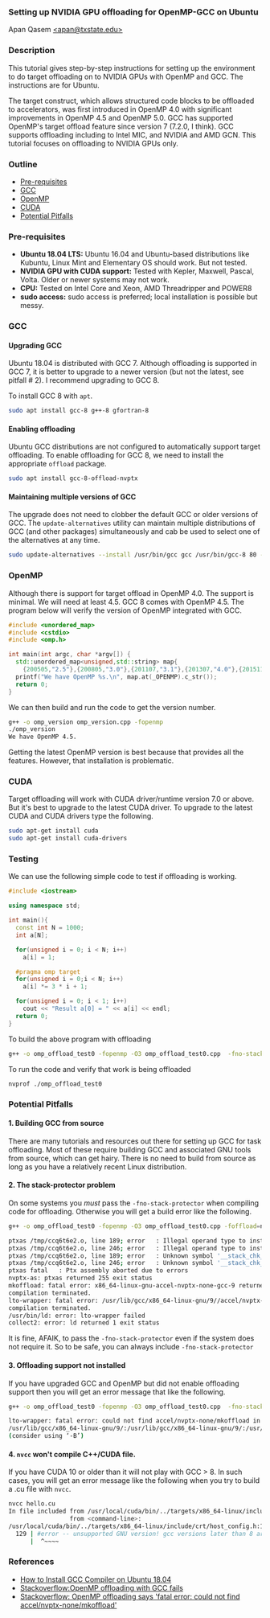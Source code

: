 ### Setting up NVIDIA GPU offloading for OpenMP-GCC on Ubuntu
Apan Qasem [\<apan@txstate.edu\>](apan@txstate.edu)

### Description 

This tutorial gives step-by-step instructions for setting up the environment to do target offloading
on to NVIDIA GPUs with OpenMP and GCC. The instructions are for Ubuntu.

The target construct, which allows structured code blocks to be offloaded to accelerators, was first
introduced in OpenMP 4.0 with significant improvements in OpenMP 4.5 and OpenMP 5.0. GCC has supported
OpenMP's target offload feature since version 7 (7.2.0, I think). GCC supports offloading
including to Intel MIC, and NVIDIA and AMD GCN. This tutorial focuses on offloading to NVIDIA GPUs
only. 

### Outline 

  * [Pre-requisites](#sys)
  * [GCC](#gcc)
  * [OpenMP](#openmp)
  * [CUDA](#cuda)
  * [Potential Pitfalls](#pitfalls)


### <a name="sys"></a>Pre-requisites

 * **Ubuntu 18.04 LTS:** Ubuntu 16.04 and Ubuntu-based distributions like Kubuntu, Linux Mint and
   Elementary OS should work. But not tested. 
 * **NVIDIA GPU with CUDA support:** Tested with Kepler, Maxwell, Pascal, Volta. Older or
   newer systems may not work. 
 * **CPU:** Tested on Intel Core and Xeon, AMD Threadripper and POWER8
 * **sudo access:** sudo access is preferred; local installation is possible but messy. 
 
### <a name="gcc"></a>GCC

#### Upgrading GCC
Ubuntu 18.04 is distributed with GCC 7. Although offloading is supported in GCC 7,
it is better to upgrade to a newer version (but not the latest, see pitfall \# 2). I recommend
upgrading to GCC 8.  

To install GCC 8 with `apt`. 

```bash
sudo apt install gcc-8 g++-8 gfortran-8
```

#### Enabling offloading

Ubuntu GCC distributions are not configured to automatically support target offloading. To enable
offloading for GCC 8, we need to install the appropriate `offload` package. 

```bash
sudo apt install gcc-8-offload-nvptx
```

#### Maintaining multiple versions of GCC

The upgrade does not need to clobber the default GCC or older versions of GCC. The
`update-alternatives` utility can maintain multiple distributions of GCC (and other packages)
simultaneously and cab be used to select one of the alternatives at any time. 

```bash
sudo update-alternatives --install /usr/bin/gcc gcc /usr/bin/gcc-8 80 --slave /usr/bin/g++ g++ /usr/bin/g++-8
```

### <a name="openmp"></a>OpenMP

Although there is support for target offload in OpenMP 4.0. The support is minimal. We will need
at least 4.5. GCC 8 comes with OpenMP 4.5. The program below will verify the version of OpenMP
integrated with GCC. 

```C++
#include <unordered_map>
#include <cstdio>
#include <omp.h>

int main(int argc, char *argv[]) {
  std::unordered_map<unsigned,std::string> map{
    {200505,"2.5"},{200805,"3.0"},{201107,"3.1"},{201307,"4.0"},{201511,"4.5"}};
  printf("We have OpenMP %s.\n", map.at(_OPENMP).c_str());
  return 0;
}
```

We can then build and run the code to get the version number. 

```bash
g++ -o omp_version omp_version.cpp -fopenmp
./omp_version 
We have OpenMP 4.5.
```

Getting the latest OpenMP version is best because that provides all the features. However, that
installation is problematic. 

### <a name="cuda"></a>CUDA

Target offloading will work with CUDA driver/runtime version 7.0 or above. But it's best to upgrade
to the latest CUDA driver. To upgrade to the latest CUDA and CUDA drivers type the following. 

```bash
sudo apt-get install cuda
sudo apt-get install cuda-drivers
```

### <a name="test"></a>Testing

We can use the following simple code to test if offloading is working. 

```C++ 
#include <iostream>

using namespace std;

int main(){
  const int N = 1000;
  int a[N];

  for(unsigned i = 0; i < N; i++)
    a[i] = 1;

  #pragma omp target 
  for(unsigned i = 0;i < N; i++)
    a[i] *= 3 * i + 1;

  for(unsigned i = 0; i < 1; i++)
    cout << "Result a[0] = " << a[i] << endl;
  return 0;
}
```

To build the above program with offloading 

```bash
g++ -o omp_offload_test0 -fopenmp -O3 omp_offload_test0.cpp  -fno-stack-protector -foffload=nvptx-none
```

To run the code and verify that work is being offloaded 

```
nvprof ./omp_offload_test0
```




### <a name="pitfalls"></a>Potential Pitfalls
   
#### 1. Building GCC from source

There are many tutorials and resources out there for setting up GCC for task offloading. Most of
these require building GCC and associated GNU tools from source, which can get hairy. There is no
need to build from source as long as you have a relatively recent Linux distribution. 

#### 2. The stack-protector problem 

On some systems you _must_ pass the `-fno-stack-protector` when compiling code for
offloading. Otherwise you will get a build error like the following. 
```bash
g++ -o omp_offload_test0 -fopenmp -O3 omp_offload_test0.cpp -foffload=nvptx-none
```

```bash
ptxas /tmp/ccq6t6e2.o, line 189; error   : Illegal operand type to instruction 'ld'
ptxas /tmp/ccq6t6e2.o, line 246; error   : Illegal operand type to instruction 'ld'
ptxas /tmp/ccq6t6e2.o, line 189; error   : Unknown symbol '__stack_chk_guard'
ptxas /tmp/ccq6t6e2.o, line 246; error   : Unknown symbol '__stack_chk_guard'
ptxas fatal   : Ptx assembly aborted due to errors
nvptx-as: ptxas returned 255 exit status
mkoffload: fatal error: x86_64-linux-gnu-accel-nvptx-none-gcc-9 returned 1 exit status
compilation terminated.
lto-wrapper: fatal error: /usr/lib/gcc/x86_64-linux-gnu/9//accel/nvptx-none/mkoffload returned 1 exit status
compilation terminated.
/usr/bin/ld: error: lto-wrapper failed
collect2: error: ld returned 1 exit status
```

It is fine, AFAIK, to pass the `-fno-stack-protector` even if the system does not require it. So to
be safe, you can always include `-fno-stack-protector`

#### 3. Offloading support not installed 

If you have upgraded GCC and OpenMP but did not enable offloading support then you will get an error
message that like the following.

```bash
g++ -o omp_offload_test0 -fopenmp -O3 omp_offload_test0.cpp  -fno-stack-protector -foffload=nvptx-none
```
```bash 
lto-wrapper: fatal error: could not find accel/nvptx-none/mkoffload in
/usr/lib/gcc/x86_64-linux-gnu/9/:/usr/lib/gcc/x86_64-linux-gnu/9/:/usr/lib/gcc/x86_64-linux-gnu/:/usr/lib/gcc/x86_64-linux-gnu/9/:/usr/lib/gcc/x86_64-linux-gnu/
(consider using ‘-B’)
```

#### 4. `nvcc` won't compile C++/CUDA file. 

If you have CUDA 10 or older than it will not play with GCC > 8. In such cases, you will get an
error message like the following when you try to build a .cu file with `nvcc`. 

```bash
nvcc hello.cu 
In file included from /usr/local/cuda/bin/../targets/x86_64-linux/include/cuda_runtime.h:83,
                 from <command-line>:
/usr/local/cuda/bin/../targets/x86_64-linux/include/crt/host_config.h:129:2: error: #error -- unsupported GNU version! gcc versions later than 8 are not supported!
  129 | #error -- unsupported GNU version! gcc versions later than 8 are not supported!
      |  ^~~~~
```

### References 
 * [How to Install GCC Compiler on Ubuntu 18.04](https://linuxize.com/post/how-to-install-gcc-compiler-on-ubuntu-18-04/)
 * [Stackoverflow:OpenMP offloading with GCC fails](https://stackoverflow.com/questions/62855136/openmp-offloading-with-gcc-fails-with-ptx-assembly-aborted-due-to-errors) 
 * [Stackoverflow: OpenMP offloading says 'fatal error: could not find
   accel/nvptx-none/mkoffload'](https://stackoverflow.com/questions/62855087/openmp-offloading-says-fatal-error-could-not-find-accel-nvptx-none-mkoffload) 
   







